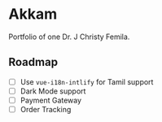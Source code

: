 # Akkam

Portfolio of one Dr. J Christy Femila.

## Roadmap
- [ ] Use `vue-i18n-intlify` for Tamil support 
- [ ] Dark Mode support
- [ ] Payment Gateway
- [ ] Order Tracking